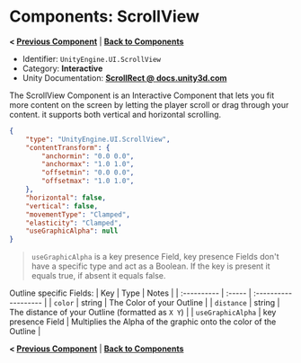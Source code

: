 # Components: ScrollView
**< [Previous Component](/docs/components/UnityEngine.UI.Outline.md)** | **[Back to Components](/docs/components/README.md)**

- Identifier: `UnityEngine.UI.ScrollView`
- Category: **Interactive**
- Unity Documentation: **[ScrollRect @ docs.unity3d.com](https://docs.unity3d.com/Packages/com.unity.ugui@1.0/manual/script-ScrollRect.html)**

The ScrollView Component is an Interactive Component that lets you fit more content on the screen by letting the player scroll or drag through your content. it supports both vertical and horizontal scrolling.
```json
{
	"type": "UnityEngine.UI.ScrollView",
	"contentTransform": {
		"anchormin": "0.0 0.0",
		"anchormax": "1.0 1.0",
		"offsetmin": "0.0 0.0",
		"offsetmax": "1.0 1.0",
	},
	"horizontal": false,
	"vertical": false,
	"movementType": "Clamped",
	"elasticity": "Clamped",
	"useGraphicAlpha": null
}
```
> `useGraphicAlpha` is a key presence Field, key presence Fields don't have a specific type and act as a Boolean.
> If the key is present it equals true, if absent it equals false.

Outline specific Fields:
| Key         | Type   | Notes                |
| :---------- | :----- | :------------------- |
| `color`     | string | The Color of your Outline |
| `distance`  | string | The distance of your Outline (formatted as `X Y`) |
| `useGraphicAlpha` | key presence Field | Multiplies the Alpha of the graphic onto the color of the Outline |

**< [Previous Component](/docs/components/UnityEngine.UI.Outline.md)** | **[Back to Components](/docs/components/README.md)**
<!--stackedit_data:
eyJoaXN0b3J5IjpbLTIxMTExNjUxMjIsLTE2MzEwMDc5OTldfQ
==
-->